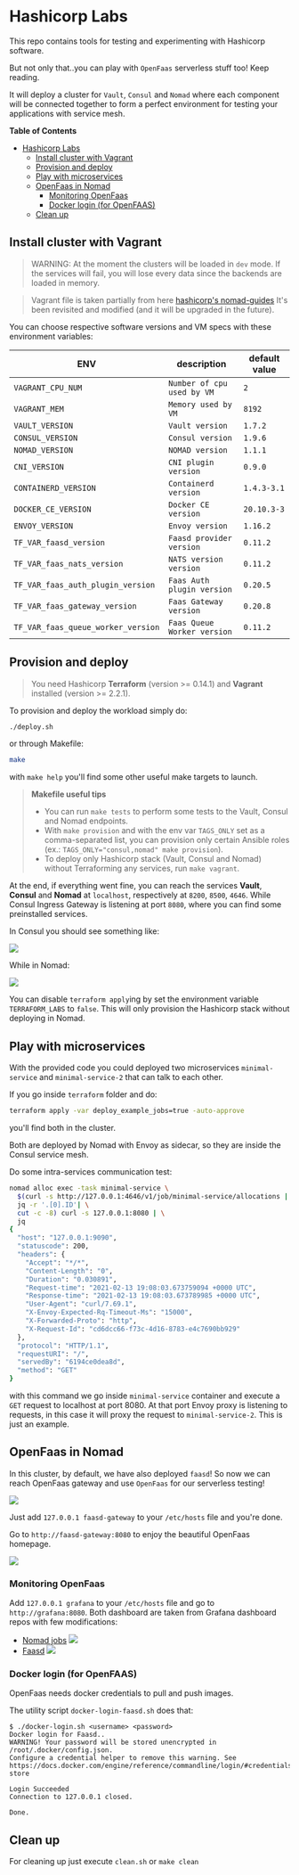 # Hashicorp Labs

This repo contains tools for testing and experimenting with Hashicorp software.

But not only that..you can play with `OpenFaas` serverless stuff too! Keep reading.

It will deploy a cluster for `Vault`, `Consul` and `Nomad` where each component will be connected together to form a perfect environment for testing your applications with service mesh.

**Table of Contents**
- [Hashicorp Labs](#hashicorp-labs)
  - [Install cluster with Vagrant](#install-cluster-with-vagrant)
  - [Provision and deploy](#provision-and-deploy)
  - [Play with microservices](#play-with-microservices)
  - [OpenFaas in Nomad](#openfaas-in-nomad)
    - [Monitoring OpenFaas](#monitoring-openfaas)
    - [Docker login (for OpenFAAS)](#docker-login-for-openfaas)
  - [Clean up](#clean-up)


## Install cluster with Vagrant

> WARNING: At the moment the clusters will be loaded in `dev` mode. If the services will fail, you will lose every data since the backends are loaded in memory.

> Vagrant file is taken partially from here [hashicorp's nomad-guides](https://github.com/hashicorp/nomad-guides/tree/master/operations/provision-nomad/dev/vagrant-local)
It's been revisited and modified (and it will be upgraded in the future).

You can choose respective software versions and VM specs with these environment variables:

| ENV                                | description                 | default value |
| ---------------------------------- | --------------------------- | ------------- |
| `VAGRANT_CPU_NUM`                  | `Number of cpu used by VM`  | `2`           |
| `VAGRANT_MEM`                      | `Memory used by VM`         | `8192`        |
| `VAULT_VERSION`                    | `Vault version`             | `1.7.2`       |
| `CONSUL_VERSION`                   | `Consul version`            | `1.9.6`       |
| `NOMAD_VERSION`                    | `NOMAD version`             | `1.1.1`       |
| `CNI_VERSION`                      | `CNI plugin version`        | `0.9.0`       |
| `CONTAINERD_VERSION`               | `Containerd version`        | `1.4.3-3.1`   |
| `DOCKER_CE_VERSION`                | `Docker CE version`         | `20.10.3-3`   |
| `ENVOY_VERSION`                    | `Envoy version`             | `1.16.2`      |
| `TF_VAR_faasd_version`             | `Faasd provider version`    | `0.11.2`      |
| `TF_VAR_faas_nats_version`         | `NATS version version`      | `0.11.2`      |
| `TF_VAR_faas_auth_plugin_version`  | `Faas Auth plugin version`  | `0.20.5`      |
| `TF_VAR_faas_gateway_version`      | `Faas Gateway version`      | `0.20.8`      |
| `TF_VAR_faas_queue_worker_version` | `Faas Queue Worker version` | `0.11.2`      |

## Provision and deploy

> You need Hashicorp **Terraform** (version >= 0.14.1) and **Vagrant** installed (version >= 2.2.1).

To provision and deploy the workload simply do:

```bash
./deploy.sh
```

or through Makefile:

```bash
make
```

with `make help` you'll find some other useful make targets to launch.

> **Makefile useful tips**
> 
> - You can run `make tests` to perform some tests to the Vault, Consul and Nomad endpoints.
> - With `make provision` and with the env var `TAGS_ONLY` set as a comma-separated list, you can provision only certain Ansible roles (ex.: `TAGS_ONLY="consul,nomad" make provision`).
> - To deploy only Hashicorp stack (Vault, Consul and Nomad) without Terraforming any services, run `make vagrant`.


At the end, if everything went fine, you can reach the services **Vault**, **Consul** and **Nomad** at `localhost`, respectively at `8200`, `8500`, `4646`.
While Consul Ingress Gateway is listening at port `8080`, where you can find some preinstalled services.

In Consul you should see something like:

![](images/consul.png)

While in Nomad:

![](images/nomad.png)

You can disable `terraform apply`ing by set the environment variable `TERRAFORM_LABS` to `false`. This will only provision the Hashicorp stack without deploying in Nomad.

## Play with microservices

With the provided code you could deployed two microservices `minimal-service` and `minimal-service-2` that can talk to each other.

If you go inside `terraform` folder and do:

```bash
terraform apply -var deploy_example_jobs=true -auto-approve
```

you'll find both in the cluster.

Both are deployed by Nomad with Envoy as sidecar, so they are inside the Consul service mesh.

Do some intra-services communication test:

```bash
nomad alloc exec -task minimal-service \
  $(curl -s http://127.0.0.1:4646/v1/job/minimal-service/allocations | \
  jq -r '.[0].ID'| \
  cut -c -8) curl -s 127.0.0.1:8080 | \
  jq
{
  "host": "127.0.0.1:9090",
  "statuscode": 200,
  "headers": {
    "Accept": "*/*",
    "Content-Length": "0",
    "Duration": "0.030891",
    "Request-time": "2021-02-13 19:08:03.673759094 +0000 UTC",
    "Response-time": "2021-02-13 19:08:03.673789985 +0000 UTC",
    "User-Agent": "curl/7.69.1",
    "X-Envoy-Expected-Rq-Timeout-Ms": "15000",
    "X-Forwarded-Proto": "http",
    "X-Request-Id": "cd6dcc66-f73c-4d16-8783-e4c7690bb929"
  },
  "protocol": "HTTP/1.1",
  "requestURI": "/",
  "servedBy": "6194ce0dea8d",
  "method": "GET"
}
```

with this command we go inside `minimal-service` container and execute a `GET` request to localhost at port 8080. At that port Envoy proxy is listening to requests, in this case it will proxy the request to `minimal-service-2`. This is just an example.

## OpenFaas in Nomad

In this cluster, by default, we have also deployed `faasd`! So now we can reach OpenFaas gateway and use `OpenFaas` for our serverless testing!

![](images/faasd_task.png)

Just add `127.0.0.1 faasd-gateway` to your `/etc/hosts` file and you're done.

Go to `http://faasd-gateway:8080` to enjoy the beautiful OpenFaas homepage.

![](images/openfaas.png)

### Monitoring OpenFaas

Add `127.0.0.1 grafana` to your `/etc/hosts` file and go to `http://grafana:8080`.
Both dashboard are taken from Grafana dashboard repos with few modifications:
- [Nomad jobs](https://grafana.com/grafana/dashboards/12787)
  ![](images/grafana-nomad.png)
- [Faasd](https://grafana.com/grafana/dashboards/11202)
  ![](images/grafana-faasd.png)

### Docker login (for OpenFAAS)

OpenFaas needs docker credentials to pull and push images.

The utility script `docker-login-faasd.sh` does that:

```
$ ./docker-login.sh <username> <password>
Docker login for Faasd..
WARNING! Your password will be stored unencrypted in /root/.docker/config.json.
Configure a credential helper to remove this warning. See
https://docs.docker.com/engine/reference/commandline/login/#credentials-store

Login Succeeded
Connection to 127.0.0.1 closed.
 
Done.
```

## Clean up

For cleaning up just execute `clean.sh` or `make clean`
